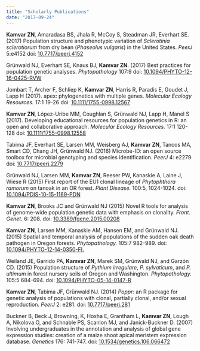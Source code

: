 ```yaml
---
title: "Scholarly Publications"
date: "2017-09-24"
---
```


**Kamvar ZN**, Amaradasa BS, Jhala R, McCoy S, Steadman JR, Everhart SE. (2017) Population structure and phenotypic variation of *Sclerotinia sclerotiorum* from dry bean (*Phaseolus vulgaris*) in the United States. *PeerJ* 5:e4152 doi: [10.7717/peerj.4152](https://doi.org/10.7717/peerj.4152)

Grünwald NJ, Everhart SE, Knaus BJ, **Kamvar ZN**. (2017) Best practices for population genetic analyses. *Phytopathology* 107:9 doi: [10.1094/PHYTO-12-16-0425-RVW](https://doi.org/10.1094/PHYTO-12-16-0425-RVW)

Jombart T, Archer F, Schliep K, **Kamvar ZN**, Harris R, Paradis E, Goudet J, Lapp H (2017). apex: phylogenetics with multiple genes. *Molecular Ecology Resources.* 17:1 19-26 doi: [10.1111/1755-0998.12567](https://doi.org/10.1111/1755-0998.12567)

**Kamvar ZN**, López-Uribe MM, Coughlan S, Grünwald NJ, Lapp H, Manel S (2017). Developing educational resources for population genetics in R: an open and collaborative approach. *Molecular Ecology Resources.* 17:1 120-128 doi: [10.1111/1755-0998.12558](https://doi.org/10.1111/1755-0998.12558)

Tabima JF, Everhart SE, Larsen MM, Weisberg AJ, **Kamvar ZN**, Tancos MA, Smart CD, Chang JH, Grünwald NJ. (2016) Microbe-ID: an open source toolbox for microbial genotyping and species identification. *PeerJ* 4: e2279 doi: [10.7717/peerj.2279](https://doi.org/10.7717/peerj.2279)

Grünwald NJ, Larsen MM, **Kamvar ZN**, Reeser PW, Kanaskie A, Laine J, Wiese R (2015) First report of the EU1 clonal lineage of *Phytophthora ramorum* on tanoak in an OR forest. *Plant Disease.* 100:5, 1024-1024. doi: [10.1094/PDIS-10-15-1169-PDN](https://doi.org/10.1094/PDIS-10-15-1169-PDN)

**Kamvar ZN**, Brooks JC and Grünwald NJ (2015) Novel R tools for analysis of genome-wide population genetic data with emphasis on clonality. *Front. Genet.* 6: 208. doi: [10.3389/fgene.2015.00208](https://doi.org/10.3389/fgene.2015.00208)

**Kamvar ZN**, Larsen MM, Kanaskie AM, Hansen EM, and Grünwald NJ. (2015) Spatial and temporal analysis of populations of the sudden oak death pathogen in Oregon forests. *Phytopathology.* 105:7 982-989. doi: [10.1094/PHYTO-12-14-0350-FI.](https://doi.org/10.1094/PHYTO-12-14-0350-FI.)

Weiland JE, Garrido PA, **Kamvar ZN**, Marek SM, Grünwald NJ, and Garzón CD. (2015) Population structure of *Pythium irregulare*, *P. sylvaticum*, and *P. ultimum* in forest nursery soils of Oregon and Washington. *Phytopathology.* 105:5 684-694. doi: [10.1094/PHYTO-05-14-0147-R](https://doi.org/10.1094/PHYTO-05-14-0147-R)

**Kamvar ZN**, Tabima JF, Grünwald NJ. (2014) *Poppr*: an R package for genetic analysis of populations with clonal, partially clonal, and/or sexual reproduction. *PeerJ* 2: e281. doi: [10.7717/peerj.281](https://doi.org/10.7717/peerj.281)

Buckner B, Beck J, Browning, K, Hoxha E, Grantham L, **Kamvar ZN**, Lough A, Nikolova O, and Schnable PS, Scanlon MJ, and Janick-Buckner D. (2007) Involving undergraduates in the annotation and analysis of global gene expression studies: creation of a maize shoot apical meristem expression database. *Genetics* 176: 741-747. doi: [10.1534/genetics.106.066472](https://doi.org/10.1534/genetics.106.066472)